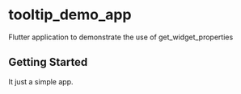 # tooltip_demo_app

Flutter application to demonstrate the use of get_widget_properties

## Getting Started

It just a simple app.
